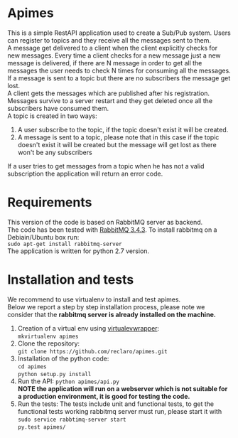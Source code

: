 # Apimes

This is a simple RestAPI application used to create a Sub/Pub system.
Users can register to topics and they receive all the messages sent to them.
<br />
A message get delivered to a client when the client explicitly checks for new messages.
Every time a client checks for a new message just a new message is delivered, if
there are N message in order to get all the messages the user needs
to check N times for consuming all the messages.<br />
If a message is sent to a topic but there are no subscribers the message get
lost.<br />
A client gets the messages which are published after his registration.<br />
Messages survive to a server restart and they get deleted once all the
subscribers have consumed them.<br />
A topic is created in two ways:

1. A user subscribe to the topic, if the topic doesn't exist it will be created.
2. A message is sent to a topic, please note that in this case if the topic
   doesn't exist it will be created but the message will get lost as there won't
   be any subscribers

If a user tries to get messages from a topic when he has not a valid
subscription the application will return an error code.
# Requirements
This version of the code is based on RabbitMQ server as backend.<br />
The code has been tested with [RabbitMQ 3.4.3](https://www.rabbitmq.com).
To install rabbitmq on a Debiain/Ubuntu box run:<br />
`sudo apt-get install rabbitmq-server`<br />
The application is written for python 2.7 version.

# Installation and tests
We recommend to use virtualenv to install and test apimes.<br />
Below we report a step by step installation process, please note we consider
that the **rabbitmq server is already installed on the machine.**


1. Creation of a virtual env using [virtualevwrapper](https://virtualenvwrapper.readthedocs.org/en/latest/):<br />
`mkvirtualenv apimes`
2. Clone the repository:<br />
`git clone https://github.com/reclaro/apimes.git`
3. Installation of the python code:<br />
`cd apimes`<br />
`python setup.py install`
4. Run the API:
`python apimes/api.py`<br />
**NOTE the application will run on a webserver which is not suitable for a
production environment, it is good for testing the code.**
5. Run the tests:
The tests include unit and functional tests, to get the functional tests working
rabbitmq server must run, please start it with <br /> `sudo service rabbtimq-server
start`<br />
`py.test apimes/`
